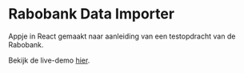 # Rabobank Data Importer

Appje in React gemaakt naar aanleiding van een testopdracht van de Rabobank.

Bekijk de live-demo [hier](http://rabobank.kbrouwer.nl/).